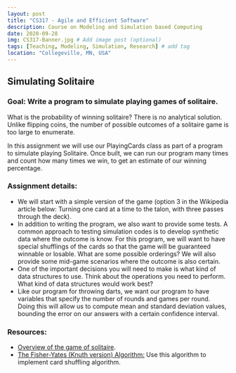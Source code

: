 ```yaml
---
layout: post
title: "CS317 - Agile and Efficient Software"
description: Course on Modeling and Simulation based Computing
date: 2020-09-28
img: CS317-Banner.jpg # Add image post (optional)
tags: [Teaching, Modeling, Simulation, Research] # add tag
location: "Collegeville, MN, USA"
---
```


## Simulating Solitaire

### Goal: Write a program to simulate playing games of solitaire.

What is the probability of winning solitaire? There is no analytical solution.  Unlike flipping coins, the number of possible outcomes of a solitaire game is too large to enumerate.

In this assignment we will use our PlayingCards class as part of a program to simulate playing Solitaire.  Once built, we can run our program many times and count how many times we win, to get an estimate of our winning percentage.

### Assignment details:

- We will start with a simple version of the game (option 3 in the Wikipedia article below: Turning one card at a time to the talon, with three passes through the deck).
- In addition to writing the program, we also want to provide some tests.  A common approach to testing simulation codes is to develop synthetic data where the outcome is know.  For this program, we will want to have special shufflings of the cards so that the game will be guaranteed winnable or losable.  What are some possible orderings?  We will also provide some mid-game scenarios where the outcome is also certain.
- One of the important decisions you will need to make is what kind of data structures to use.  Think about the operations you need to perform.  What kind of data structures would work best?
- Like our program for throwing darts, we want our program to have variables that specify the number of rounds and games per round.  Doing this will allow us to compute mean and standard deviation values, bounding the error on our answers with a certain confidence interval.

### Resources:
- [Overview of the game of solitaire](https://en.wikipedia.org/wiki/Klondike_(solitaire)).
- [The Fisher-Yates (Knuth version) Algorithm:](https://exceptionnotfound.net/understanding-the-fisher-yates-card-shuffling-algorithm) Use this algorithm to implement card shuffling algorithm.
